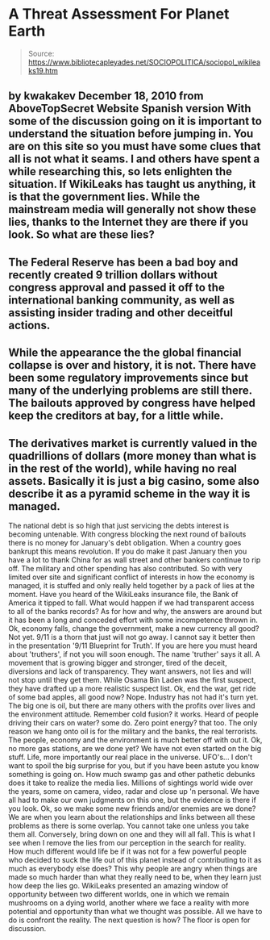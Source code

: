 # A Threat Assessment For Planet Earth

> Source: https://www.bibliotecapleyades.net/SOCIOPOLITICA/sociopol_wikileaks19.htm

by kwakakev
December 18, 2010
from
AboveTopSecret Website
Spanish version
With some of the discussion going on it is
important to understand the situation before jumping in. You are on this
site so you must have some clues that all is not what it seams.
I and others have spent a while researching
this, so lets enlighten the situation.
If
WikiLeaks has taught us anything, it is that the government
lies. While the
mainstream media will generally not show
these lies, thanks to the Internet they are there if you look.
So what are these lies?
-
The
Federal Reserve has been a bad boy
and recently created 9 trillion dollars without congress approval
and passed it off to the international banking community, as well as
assisting insider trading and other deceitful actions.
-
While the appearance the the
global financial collapse is over
and history, it is not. There have been some regulatory improvements
since but many of the underlying problems are still there. The
bailouts approved by congress have helped keep the creditors at bay,
for a little while.
-
The derivatives market is currently
valued in the quadrillions of dollars (more money than what is in
the rest of the world), while having no real assets. Basically it is
just a big casino, some also describe it as a pyramid scheme in the
way it is managed.
-
The national debt is so high that just
servicing the debts interest is becoming untenable. With congress
blocking the next round of bailouts there is no money for January's
debt obligation. When a country goes bankrupt this
means revolution. If you do make it past January then you have a lot
to thank China for as wall street and other bankers continue to rip
off. The military and other spending has also contributed.
So with very limited over site and significant
conflict of interests in how the economy is managed, it is stuffed and only
really held together by a pack of lies at the moment.
Have you heard of the WikiLeaks insurance file,
the Bank of America it tipped to fall. What would happen if we had
transparent access to all of the banks records? As for how and why, the
answers are around but it has been a long and conceded effort with some
incompetence thrown in.
Ok, economy falls, change the government, make a new currency all good? Not
yet. 9/11 is a thorn that just will not go away. I cannot say it better then
in the presentation '9/11
Blueprint for Truth'. If you are here you must heard about 'truthers',
if not you will soon enough.
The name 'truther' says it all. A movement that
is growing bigger and stronger, tired of the deceit, diversions and lack of
transparency. They want answers, not lies and will not stop until they get
them. While Osama Bin Laden was the first suspect, they have drafted up a
more realistic suspect list.
Ok, end the war, get ride of some bad apples, all good now? Nope. Industry
has not had it's turn yet.
The big one is oil, but there are many others
with the profits over lives and the environment attitude. Remember cold
fusion? it works. Heard of people driving their cars on water? some do. Zero
point energy? that too. The only reason we hang onto oil is for the military
and the banks, the real terrorists.
The people, economy and the environment is much
better off with out it.
Ok, no more gas stations, are we done yet? We have not even started on the
big stuff.
Life, more importantly our real place in the
universe.
UFO's... I don't want to spoil the big
surprise for you, but if you have been astute you know something is going
on. How much swamp gas and other pathetic debunks does it take to realize
the media lies. Millions of sightings world wide over the years, some on
camera, video, radar and close up 'n personal. We have all had to make our
own judgments on this one, but the evidence is there if you look.
Ok, so we make some new friends and/or enemies are we done?
We are when you learn about the relationships
and links between all these problems as there is some overlap. You cannot
take one unless you take them all. Conversely, bring down on one and they
will all fall. This is what I see when I remove the lies from our perception
in the search for reality.
How much different would life be if it was not
for a few powerful people who decided to suck the life out of this planet
instead of contributing to it as much as everybody else does? This why
people are angry when things are made so much harder than what they really
need to be, when they learn just how deep the lies go.
WikiLeaks presented an amazing window of
opportunity between two different worlds, one in which we remain mushrooms
on a dying world, another where we face a reality with more potential and
opportunity than what we thought was possible. All we have to do is
confront the reality.
The next question is how? The floor is
open for discussion.
